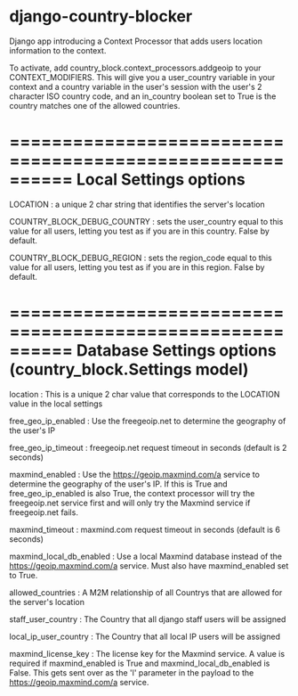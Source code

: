 django-country-blocker
======================

Django app introducing a Context Processor that adds users location information to the context.

To activate, add country_block.context_processors.addgeoip to your CONTEXT_MODIFIERS.
This will give you a user_country variable in your context and a country variable in the user's session
with the user's 2 character ISO country code, and an in_country boolean set to True is the country matches one of
the allowed countries.

==========================================================
Local Settings options
==========================================================

LOCATION : a unique 2 char string that identifies the server's location

COUNTRY_BLOCK_DEBUG_COUNTRY : sets the user_country equal to this value for all users, letting you test as if you are in
this country. False by default.

COUNTRY_BLOCK_DEBUG_REGION : sets the region_code equal to this value for all users, letting you test as if you are in
this region. False by default.

==========================================================
Database Settings options (country_block.Settings model)
==========================================================

location : This is a unique 2 char value that corresponds to the LOCATION value in the local settings

free_geo_ip_enabled : Use the freegeoip.net to determine the geography of the user's IP

free_geo_ip_timeout : freegeoip.net request timeout in seconds (default is 2 seconds)

maxmind_enabled : Use the https://geoip.maxmind.com/a service to determine the geography of the user's IP.
If this is True and free_geo_ip_enabled is also True, the context processor will try the freegeoip.net service first
and will only try the Maxmind service if freegeoip.net fails.

maxmind_timeout : maxmind.com request timeout in seconds (default is 6 seconds)

maxmind_local_db_enabled : Use a local Maxmind database instead of the https://geoip.maxmind.com/a service. Must also
have maxmind_enabled set to True.

allowed_countries : A M2M relationship of all Countrys that are allowed for the server's location

staff_user_country : The Country that all django staff users will be assigned

local_ip_user_country : The Country that all local IP users will be assigned

maxmind_license_key : The license key for the Maxmind service. A value is required if maxmind_enabled is True
and maxmind_local_db_enabled is False. This gets sent over as the 'l' parameter in the payload to the
https://geoip.maxmind.com/a service.
